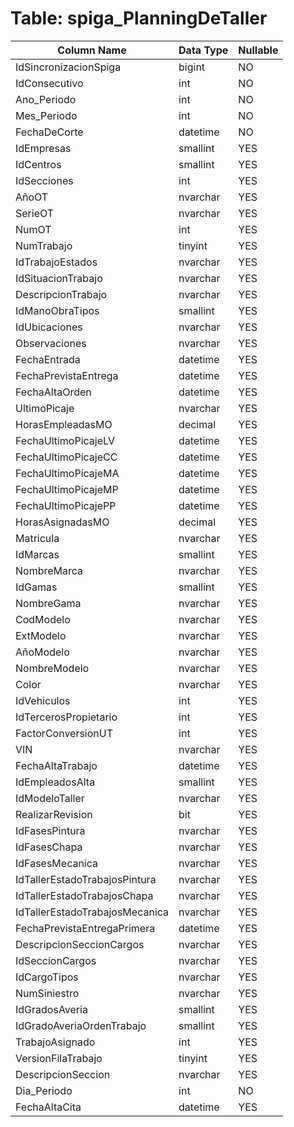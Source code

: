 # Table: spiga_PlanningDeTaller

| Column Name | Data Type | Nullable |
|-------------|-----------|----------|
| IdSincronizacionSpiga | bigint | NO |
| IdConsecutivo | int | NO |
| Ano_Periodo | int | NO |
| Mes_Periodo | int | NO |
| FechaDeCorte | datetime | NO |
| IdEmpresas | smallint | YES |
| IdCentros | smallint | YES |
| IdSecciones | int | YES |
| AñoOT | nvarchar | YES |
| SerieOT | nvarchar | YES |
| NumOT | int | YES |
| NumTrabajo | tinyint | YES |
| IdTrabajoEstados | nvarchar | YES |
| IdSituacionTrabajo | nvarchar | YES |
| DescripcionTrabajo | nvarchar | YES |
| IdManoObraTipos | smallint | YES |
| IdUbicaciones | nvarchar | YES |
| Observaciones | nvarchar | YES |
| FechaEntrada | datetime | YES |
| FechaPrevistaEntrega | datetime | YES |
| FechaAltaOrden | datetime | YES |
| UltimoPicaje | nvarchar | YES |
| HorasEmpleadasMO | decimal | YES |
| FechaUltimoPicajeLV | datetime | YES |
| FechaUltimoPicajeCC | datetime | YES |
| FechaUltimoPicajeMA | datetime | YES |
| FechaUltimoPicajeMP | datetime | YES |
| FechaUltimoPicajePP | datetime | YES |
| HorasAsignadasMO | decimal | YES |
| Matricula | nvarchar | YES |
| IdMarcas | smallint | YES |
| NombreMarca | nvarchar | YES |
| IdGamas | smallint | YES |
| NombreGama | nvarchar | YES |
| CodModelo | nvarchar | YES |
| ExtModelo | nvarchar | YES |
| AñoModelo | nvarchar | YES |
| NombreModelo | nvarchar | YES |
| Color | nvarchar | YES |
| IdVehiculos | int | YES |
| IdTercerosPropietario | int | YES |
| FactorConversionUT | int | YES |
| VIN | nvarchar | YES |
| FechaAltaTrabajo | datetime | YES |
| IdEmpleadosAlta | smallint | YES |
| IdModeloTaller | nvarchar | YES |
| RealizarRevision | bit | YES |
| IdFasesPintura | nvarchar | YES |
| IdFasesChapa | nvarchar | YES |
| IdFasesMecanica | nvarchar | YES |
| IdTallerEstadoTrabajosPintura | nvarchar | YES |
| IdTallerEstadoTrabajosChapa | nvarchar | YES |
| IdTallerEstadoTrabajosMecanica | nvarchar | YES |
| FechaPrevistaEntregaPrimera | datetime | YES |
| DescripcionSeccionCargos | nvarchar | YES |
| IdSeccionCargos | nvarchar | YES |
| IdCargoTipos | nvarchar | YES |
| NumSiniestro | nvarchar | YES |
| IdGradosAveria | smallint | YES |
| IdGradoAveriaOrdenTrabajo | smallint | YES |
| TrabajoAsignado | int | YES |
| VersionFilaTrabajo | tinyint | YES |
| DescripcionSeccion | nvarchar | YES |
| Dia_Periodo | int | NO |
| FechaAltaCita | datetime | YES |
